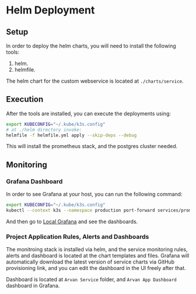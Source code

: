 # Helm Deployment

## Setup

In order to deploy the helm charts, you will need to install the following tools:

1. helm.
2. helmfile.

The helm chart for the custom webservice is located at `./charts/service`.

## Execution

After the tools are installed, you can execute the deployments using:

```sh
export KUBECONFIG="~/.kube/k3s.config"
# at ./helm directory invoke:
helmfile -f helmfile.yml apply --skip-deps --debug
```

This will install the prometheus stack, and the postgres cluster needed.

## Monitoring

### Grafana Dashboard

In order to see Grafana at your host, you can run the following command:

```sh
export KUBECONFIG="~/.kube/k3s.config"
kubectl --context k3s --namespace production port-forward services/prometheus-stack-grafana 8000:80
```

And then go to [Local Grafana](http://localhost:8000) and see the dashboards.

### Project Application Rules, Alerts and Dashboards

The monitroing stack is installed via helm, and the service monitoring rules, alerts and dashboard is located at the chart templates and files. Grafana will automatically download the latest version of service charts via GitHub provisioning link, and you can edit the dashboard in the UI freely after that.

Dashboard is located at `Arvan Service` folder, and `Arvan App Dashboard` dashboard in Grafana.
